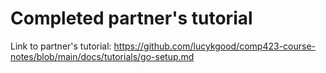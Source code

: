 # Completed partner's tutorial
Link to partner's tutorial: https://github.com/lucykgood/comp423-course-notes/blob/main/docs/tutorials/go-setup.md